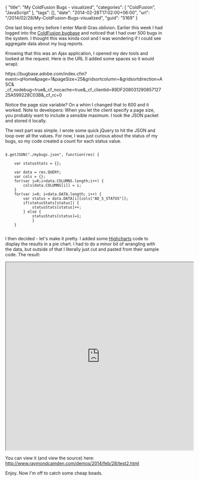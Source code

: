 {
	"title": "My ColdFusion Bugs - visualized",
	"categories": [
		"ColdFusion",
		"JavaScript"
	],
	"tags": [],
	"date": "2014-02-28T17:02:00+06:00",
	"url": "/2014/02/28/My-ColdFusion-Bugs-visualized",
	"guid": "5169"
}

<p>
One last blog entry before I enter Mardi Gras oblivion. Earlier this week I had logged into the <a href="https://bugbase.adobe.com/index.cfm">ColdFusion bugbase</a> and noticed that I had over 500 bugs in the system. I thought this was kinda cool and I was wondering if I could see aggregate data about my bug reports.
</p>
<!--more-->
<p>
Knowing that this was an Ajax application, I opened my dev tools and looked at the request. Here is the URL (I added some spaces so it would wrap):
</p>

<p>
https://bugbase.adobe.com/index.cfm? event=qHome&page=1&pageSize=25&gridsortcolumn=&gridsortdirection=ASC& _cf_nodebug=true&_cf_nocache=true&_cf_clientid=89DF20803129085712725A599228C03B&_cf_rc=0
</p>

<p>
Notice the page size variable? On a whim I changed that to 600 and it worked. Note to developers: When you let the client specify a page size, you probably want to include a sensible maximum. I took the JSON packet and stored it locally. 
</p>

<p>
The next part was simple. I wrote some quick jQuery to hit the JSON and loop over all the values. For now, I was just curious about the status of my bugs, so my code created a count for each status value.
</p>

<pre><code class="language-javascript">
$.getJSON("./mybugs.json", function(res) {

	var statusStats = {};

	var data = res.QUERY;
	var cols = {};
	for(var i=0;i&lt;data.COLUMNS.length;i++) {
		cols[data.COLUMNS[i]] = i;
	}
	for(var i=0; i&lt;data.DATA.length; i++) {
		var status = data.DATA[i][cols["AD_S_STATUS"]];
		if(statusStats[status]) {
			statusStats[status]++;
		} else {
			statusStats[status]=1;	
			}
	}

</code></pre>

<p>
I then decided - let's make it pretty. I added some <a href="http://www.highcharts.com/">Highcharts</a> code to display the results in a pie chart. I had to do a minor bit of wrangling with the data, but outside of that I literally just cut and pasted from their sample code. The result:
</p>

<iframe src="http://www.raymondcamden.com/demos/2014/feb/28/test2.html" style="width:600px;height:600px"></iframe>

<p>
You can view it (and view the source) here: <a href="http://www.raymondcamden.com/demos/2014/feb/28/test2.html">http://www.raymondcamden.com/demos/2014/feb/28/test2.html</a>
</p>

<p>
Enjoy. Now I'm off to catch some cheap beads.
</p>